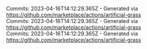 Commits: 2023-04-16T14:12:29.365Z - Generated via https://github.com/marketplace/actions/artificial-grass
<br>
Commits: 2023-04-16T14:12:29.365Z - Generated via https://github.com/marketplace/actions/artificial-grass
<br>
Commits: 2023-04-16T14:12:29.365Z - Generated via https://github.com/marketplace/actions/artificial-grass
<br>
